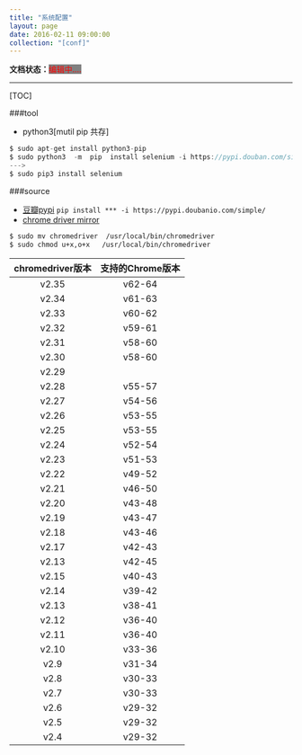```yaml
---
title: "系统配置"
layout: page
date: 2016-02-11 09:00:00
collection: "[conf]"
---
```

**文档状态：**<a style="color:red;background-color:gray">编辑中....</a>

---

[TOC]

###tool
- python3[mutil pip 共存]
```c 
$ sudo apt-get install python3-pip
$ sudo python3  -m  pip  install selenium -i https://pypi.douban.com/simple/
--->
$ sudo pip3 install selenium
```

###source
- [豆瓣pypi](https://pypi.doubanio.com/simple/)
    `pip install *** -i https://pypi.doubanio.com/simple/`
- [chrome driver mirror](http://npm.taobao.org/mirrors/chromedriver/)
```bash
$ sudo mv chromedriver  /usr/local/bin/chromedriver
$ sudo chmod u+x,o+x   /usr/local/bin/chromedriver
```
|chromedriver版本 | 支持的Chrome版本|
|:--:|:--:|
|v2.35|   v62-64|
|v2.34|   v61-63|
|v2.33|   v60-62|
|v2.32|   v59-61|
|v2.31|   v58-60|
|v2.30|   v58-60|
|v2.29|   |v56-58|
|v2.28 |  v55-57|
|v2.27 |  v54-56|
|v2.26 |  v53-55|
|v2.25  | v53-55|
|v2.24  | v52-54|
|v2.23|   v51-53|
|v2.22|   v49-52|
|v2.21|   v46-50|
|v2.20|   v43-48|
|v2.19 |  v43-47|
|v2.18 |  v43-46|
|v2.17 |  v42-43|
|v2.13 |  v42-45|
|v2.15  | v40-43|
|v2.14  | v39-42|
|v2.13  | v38-41|
|v2.12  | v36-40|
|v2.11   |v36-40|
|v2.10   |v33-36|
|v2.9    |v31-34|
|v2.8    |v30-33|
|v2.7|    v30-33|
|v2.6 |   v29-32|
|v2.5 |   v29-32|
|v2.4 |   v29-32|